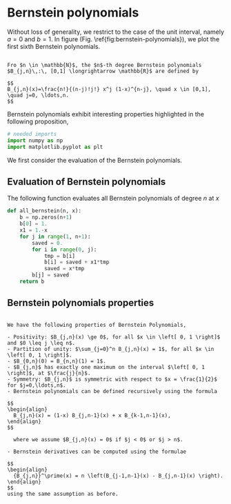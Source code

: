 # Bernstein polynomials

Without loss of generality, we restrict to the case of the unit interval, namely $a=0$ and $b=1$.
In figure (Fig. \ref{fig:bernstein-polynomials}), we plot the first sixth Bernstein polynomials.


````{prf:definition}

Fro $n \in \mathbb{N}$, the $n$-th degree Bernstein polynomials $B_{j,n}\,:\, [0,1] \longrightarrow \mathbb{R}$ are defined by

$$
B_{j,n}(x)=\frac{n!}{(n-j)!j!} x^j (1-x)^{n-j}, \quad x \in [0,1], \quad j=0, \ldots,n.
$$
````

Bernstein polynomials exhibit interesting properties highlighted in the following proposition,

```python
# needed imports
import numpy as np
import matplotlib.pyplot as plt
```

We first consider the evaluation of the Bernstein polynomials. 

## Evaluation of Bernstein polynomials

The following function evaluates all Bernstein polynomials of degree $n$ at $x$

```python
def all_bernstein(n, x):
    b = np.zeros(n+1)
    b[0] = 1.
    x1 = 1.-x
    for j in range(1, n+1):
        saved = 0.
        for i in range(0, j):
            tmp = b[i]
            b[i] = saved + x1*tmp
            saved = x*tmp
        b[j] = saved
    return b
```

## Bernstein polynomials properties

````{prf:proposition}

We have the following properties of Bernstein Polynomials,

- Positivity: $B_{j,n}(x) \ge 0$, for all $x \in \left[ 0, 1 \right]$ and $0 \leq j \leq n$.
- Partition of unity: $\sum_{j=0}^n B_{j,n}(x) = 1$, for all $x \in \left[ 0, 1 \right]$.
- $B_{0,n}(0) = B_{n,n}(1) = 1$. 
- $B_{j,n}$ has exactly one maximum on the interval $\left[ 0, 1 \right]$, at $\frac{j}{n}$. 
- Symmetry: $B_{j,n}$ is symmetric with respect to $x = \frac{1}{2}$ for $j=0,\ldots,n$.
- Bernstein polynomials can be defined recursively using the formula 

$$
\begin{align}
  B_{j,n}(x) = (1-x) B_{j,n-1}(x) + x B_{k-1,n-1}(x),
\end{align}
$$

  where we assume $B_{j,n}(x) = 0$ if $j < 0$ or $j > n$.

- Bernstein derivatives can be computed using the formulae  

$$
\begin{align}
  {B_{j,n}}^\prime(x) = n \left(B_{j-1,n-1}(x) - B_{j,n-1}(x) \right).
\end{align}
$$
using the same assumption as before.
````
